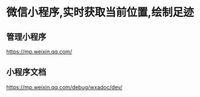 # 微信小程序,实时获取当前位置,绘制足迹
## 管理小程序 
https://mp.weixin.qq.com/

## 小程序文档  
https://mp.weixin.qq.com/debug/wxadoc/dev/
